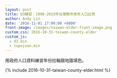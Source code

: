 ```yaml
---
layout: post
title: D3練習：1998-2015年台灣縣市老年人口比例
author: Andy Lin
date: '2016-11-01 17:00:00 +0800'
front-image: /images/taiwan-elder-front-image.png
custom_css: 2016-10-31-taiwan-county-elder
custom_js:
  - d3.min
  - topojson.min
---
```


用政府人口資料練習年份拉軸跟地圖填色。

<!-- more -->

 {% include 2016-10-31-taiwan-county-elder.html %}
